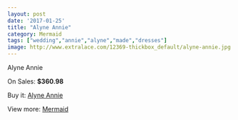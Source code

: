 ```yaml
---
layout: post
date: '2017-01-25'
title: "Alyne Annie"
category: Mermaid
tags: ["wedding","annie","alyne","made","dresses"]
image: http://www.extralace.com/12369-thickbox_default/alyne-annie.jpg
---
```

Alyne Annie

On Sales: **$360.98**
<a href="https://www.extralace.com/mermaid/5801-alyne-annie.html"><amp-img layout="responsive" width="600" height="600" src="//www.extralace.com/12369-thickbox_default/alyne-annie.jpg" alt="Alyne Annie 0" /></a>
<a href="https://www.extralace.com/mermaid/5801-alyne-annie.html"><amp-img layout="responsive" width="600" height="600" src="//www.extralace.com/12370-thickbox_default/alyne-annie.jpg" alt="Alyne Annie 1" /></a>

Buy it: [Alyne Annie](https://www.extralace.com/mermaid/5801-alyne-annie.html "Alyne Annie")

View more: [Mermaid](https://www.extralace.com/5-mermaid "Mermaid")